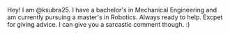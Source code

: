 Hey! I am @ksubra25. I have a bachelor's in Mechanical Engineering and am currently pursuing a master's in Robotics. Always ready to help. Excpet for giving advice. I can give you a sarcastic comment though. :)
<!---
ksubra01/ksubra01 is a ✨ special ✨ repository because its `README.md` (this file) appears on your GitHub profile.
You can click the Preview link to take a look at your changes.
--->
